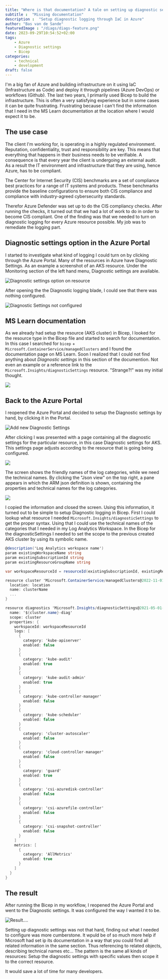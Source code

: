 ```yaml
---
title: "Where is that documentation? A tale on setting up diagnostic settings..."
subtitle :  "Missing documentation"
description :  "Setup diagnostic logging through IaC in Azure"
author: "Bas van de Sande"
featuredImage : "/diags/diags-feature.png"
date: 2023-09-29T10:54:52+02:00
tags: 
    - Azure
    - Diagnostic settings
    - Bicep
categories: 
    - technical
    - development
draft: false
---
```


I'm a big fan of Azure and building infrastructure on it using IaC (Infrastructure as Code) and deploy it through pipelines (Azure DevOps) or workflows (Github). The last two years, I primarily used Bicep to build the infrastructure. This is often a very satisfying experience but in some cases it can be quite frustrating. Frustrating because I can't find the information that I need in the MS Learn documentation at the location where I would expect it to be.

## The use case
The client I'm working for, is operating in a highly regulated environment. Reputation, confidentiality, trust and responsibility are key. This means that everything that happens in their business needs to be verifiable. A consequence is that every year the client is undergoing an external audit. As a result the IT environment and infrastructure that they are using, hence Azure, has to be compliant.  

The Center for Internet Security (CIS) benchmarks are a set of compliance best practices for a range of IT systems and products. These benchmarks provide the baseline configurations to ensure both CIS compliance and compliance with industry-agreed cybersecurity standards.

Therefor Azure Defender was set up to do the CIS compliancy checks. After running the checks, it turned out that we had a lot of work to do in order to become CIS compliant. One of the finding was that we needed to turn on diagnostic logging for every Azure resource possible.  My job was to remediate the logging part.

## Diagnostic settings option in the Azure Portal
I started to investigate what kind of logging I could turn on by clicking through the Azure Portal. Many of the resources in Azure have Diagnostic Settings. As an example a screenshot of an AKS resource. Under the Monitoring section of the left hand menu, Diagnostic settings are available.

![Diagnostic settings option on resource](/diags/diags-aks.png)

After opening the the Diagnostic logging blade, I could see that there was nothing configured. 

![Diagnostic Settings not configured](/diags/diags-aks-notdefined.png)

## MS Learn documentation
As we already had setup the resource (AKS cluster) in Bicep, I looked for the resource type in the Bicep file and started to search for documentation.  In this case I searched for `bicep` + `Microsoft.ContainerService/managedClusters` and I found the documentation page on MS Learn. Soon I realized that I could not find anything about _Diagnostic settings_ in this section of the documention. Not even an example or a reference link to the `Microsoft.Insights/diagnosticSettings` resource. "Strange?!" was my initial thought.

![](/diags/diags-missing.png)


## Back to the Azure Portal
I reopened the Azure Portal and decided to setup the Diagnostic settings by hand, by clicking it in the Portal. 

![Add new Diagnostic Settings](/diags/diags-aks-addsettings.png)

After clicking I was presented with a page containing all the diagnostic settings for the particular resource, in this case Diagnostic settings for AKS. This settings page adjusts according to the resource that is going being configured.  

![](/diags/diags-aks-json.png)

The screen shows the friendly names of the log categories, while we need the technical names. By clicking the "Json view" on the top right, a pane appears in which the ARM json definition is shown, containing the properties and technical names for the log categories.

![](/diags/diags-aks-json-detail.png)

I copied the information and closed the screen. Using this information, it turned out to be simple to setup Diagnostic logging in Bicep. First I could lookup what resource I needed `Microsoft.Insights/diagnosticSettings` to get the proper syntax. Using that I could use the technical names of the categories that I needed in my Log Analytics Workspace.  In the Bicep for the diagnosticSettings I needed to set the scope to the previous created AKS cluster by using its symbolic name. 

```c#
@description('Log Analytics workspace name')
param existingWorkspaceName string
param existingSubscriptionId string
param existingResourceGroupName string

var workspaceResourceId = resourceId(existingSubscriptionId, existingResourceGroupName, 'Microsoft.OperationalInsights/workspaces', existingWorkspaceName)

resource cluster 'Microsoft.ContainerService/managedClusters@2022-11-01' = {
  location: location
  name: clusterName
  ...
}

resource diagnostics 'Microsoft.Insights/diagnosticSettings@2021-05-01-preview' = {
  name: '${cluster.name}-diag'
  scope: cluster
  properties: {
    workspaceId: workspaceResourceId
    logs: [
      {
        category: 'kube-apiserver'
        enabled: false
      }
      {
        category: 'kube-audit'
        enabled: true
      }
      {
        category: 'kube-audit-admin'
        enabled: true
      }
      {
        category: 'kube-controller-manager'
        enabled: false
      }
      {
        category: 'kube-scheduler'
        enabled: false
      }
      {
        category: 'cluster-autoscaler'
        enabled: false
      }
      {
        category: 'cloud-controller-manager'
        enabled: false
      }
      {
        category: 'guard'
        enabled: true
      }
      {
        category: 'csi-azuredisk-controller'
        enabled: false
      }
      {
        category: 'csi-azurefile-controller'
        enabled: false
      }
      {
        category: 'csi-snapshot-controller'
        enabled: false
      }
    ]
    metrics: [
      {
        category: 'AllMetrics'
        enabled: true
      }
    ]
  }
}
```

## The result
After running the Bicep in my workflow, I reopened the Azure Portal and went to the Diagnostic settings. It was configured the way I wanted it to be.  

![Result....](/diags/diags-aks-result.png)

Setting up diagnostic settings was not that hard, finding out what I needed to configure was more cumberstone. It wpuld be of so much more help if Microsoft had set ip its documentation in a way that you could find all related information in the same section. Thus referencing to related objects, describing technical names etc... The pattern is the same all kinds of resources: Setup the diagnostic settings with specific values then scope it to the correct resource.

It would save a lot of time for many developers.


